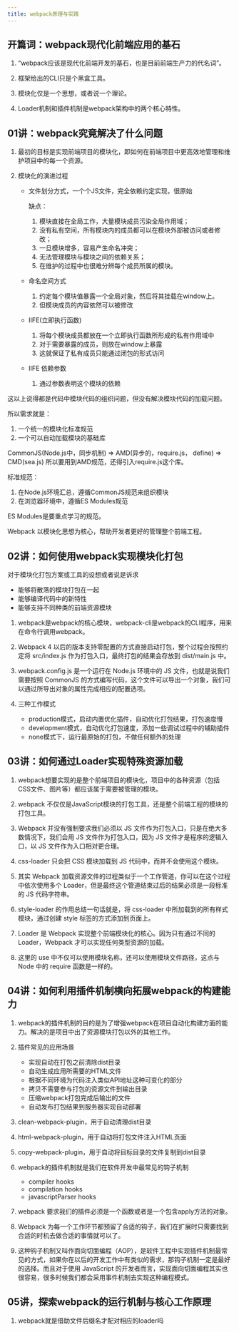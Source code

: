 ```yaml
---
title: webpack原理与实践
---
```


## 开篇词：webpack现代化前端应用的基石
1. “webpack应该是现代化前端开发的基石，也是目前前端生产力的代名词”。

2. 框架给出的CLI只是个黑盒工具。

3. 模块化仅是一个思想，或者说一个理论。

4. Loader机制和插件机制是webpack架构中的两个核心特性。

## 01讲：webpack究竟解决了什么问题
1. 最初的目标是实现前端项目的模块化，即如何在前端项目中更高效地管理和维护项目中的每一个资源。

2. 模块化的演进过程
    - 文件划分方式，一个个JS文件，完全依赖约定实现，很原始
    
        缺点：
        
        1. 模块直接在全局工作，大量模块成员污染全局作用域；
        2. 没有私有空间，所有模块内的成员都可以在模块外部被访问或者修改；
        3. 一旦模块增多，容易产生命名冲突；
        4. 无法管理模块与模块之间的依赖关系；
        5. 在维护的过程中也很难分辨每个成员所属的模块。
        
    - 命名空间方式
    
        1. 约定每个模块值暴露一个全局对象，然后将其挂载在window上。
        2. 但模块成员的内容依然可以被修改
        
    - IIFE(立即执行函数)
    
        1. 将每个模块成员都放在一个立即执行函数所形成的私有作用域中
        2. 对于需要暴露的成员，则放在window上暴露
        3. 这就保证了私有成员只能通过闭包的形式访问
        
    - IIFE 依赖参数
        
        1. 通过参数表明这个模块的依赖
        
这以上说得都是代码中模块代码的组织问题，但没有解决模块代码的加载问题。

所以需求就是：
1. 一个统一的模块化标准规范
2. 一个可以自动加载模块的基础库

CommonJS(Node.js中，同步机制) => AMD(异步的，require.js， define) => CMD(sea.js)
所以要用到AMD规范，还得引入require.js这个库。  

标准规范：
1. 在Node.js环境汇总，遵循CommonJS规范来组织模块
2. 在浏览器环境中，遵循ES Modules规范

ES Modules是要重点学习的规范。

Webpack 以模块化思想为核心，帮助开发者更好的管理整个前端工程。

## 02讲：如何使用webpack实现模块化打包

对于模块化打包方案或工具的设想或者说是诉求
   - 能够将散落的模块打包在一起
   - 能够编译代码中的新特性
   - 能够支持不同种类的前端资源模块

1. webpack是webpack的核心模块，webpack-cli是webpack的CLI程序，用来在命令行调用webpack。

2. Webpack 4 以后的版本支持零配置的方式直接启动打包，整个过程会按照约定将 src/index.js 作为打包入口，最终打包的结果会存放到 dist/main.js 中。

3. webpack.config.js 是一个运行在 Node.js 环境中的 JS 文件，也就是说我们需要按照 CommonJS 的方式编写代码，这个文件可以导出一个对象，我们可以通过所导出对象的属性完成相应的配置选项。

4. 三种工作模式
    - production模式，启动内置优化插件，自动优化打包结果，打包速度慢
    - development模式，自动优化打包速度，添加一些调试过程中的辅助插件
    - none模式下，运行最原始的打包，不做任何额外的处理

## 03讲：如何通过Loader实现特殊资源加载
1. webpack想要实现的是整个前端项目的模块化，项目中的各种资源（包括CSS文件、图片等）都应该属于需要被管理的模块。

2. webpack 不仅仅是JavaScript模块的打包工具，还是整个前端工程的模块的打包工具。
    
3.  Webpack 并没有强制要求我们必须以 JS 文件作为打包入口，只是在绝大多数情况下，我们会用 JS 文件作为打包入口，因为 JS 文件才是程序的逻辑入口，以 JS 文件作为入口相对更合理。

4. css-loader 只会把 CSS 模块加载到 JS 代码中，而并不会使用这个模块。

5. 其实 Webpack 加载资源文件的过程类似于一个工作管道，你可以在这个过程中依次使用多个 Loader，但是最终这个管道结束过后的结果必须是一段标准的 JS 代码字符串。

6. style-loader 的作用总结一句话就是，将 css-loader 中所加载到的所有样式模块，通过创建 style 标签的方式添加到页面上。

7. Loader 是 Webpack 实现整个前端模块化的核心。因为只有通过不同的 Loader，Webpack 才可以实现任何类型资源的加载。

8. 这里的 use 中不仅可以使用模块名称，还可以使用模块文件路径，这点与 Node 中的 require 函数是一样的。

## 04讲：如何利用插件机制横向拓展webpack的构建能力

1. webpack的插件机制的目的是为了增强webpack在项目自动化构建方面的能力。解决的是项目中出了资源模块打包以外的其他工作。

2. 插件常见的应用场景
    - 实现自动在打包之前清除dist目录
    - 自动生成应用所需要的HTML文件
    - 根据不同环境为代码注入类似API地址这种可变化的部分
    - 拷贝不需要参与打包的资源文件到输出目录
    - 压缩webpack打包完成后输出的文件
    - 自动发布打包结果到服务器实现自动部署
    
3. clean-webpack-plugin，用于自动清理dist目录

4. html-webpack-plugin，用于自动将打包文件注入HTML页面

5. copy-webpack-plugin，用于自动将目标目录的文件复制到dist目录

6. webpack的插件机制就是我们在软件开发中最常见的钩子机制
    - compiler hooks
    - compilation hooks
    - javascriptParser hooks
    
7. webpack 要求我们的插件必须是一个函数或者是一个包含apply方法的对象。

8. Webpack 为每一个工作环节都预留了合适的钩子，我们在扩展时只需要找到合适的时机去做合适的事情就可以了。

9. 这种钩子机制又叫作面向切面编程（AOP），是软件工程中实现插件机制最常见的方式，如果你在以后的开发工作中有类似的需求，那钩子机制一定是最好的选择。而且对于使用 JavaScript 的开发者而言，实现面向切面编程其实也很容易，很多时候我们都会采用事件机制去实现这种编程模式。

## 05讲，探索webpack的运行机制与核心工作原理
   1. webpack就是借助文件后缀名才配对相应的loader吗
